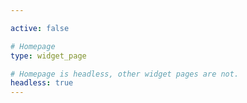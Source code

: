 ```yaml
---

active: false

# Homepage
type: widget_page

# Homepage is headless, other widget pages are not.
headless: true
---
```

